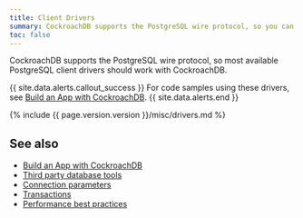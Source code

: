 ```yaml
---
title: Client Drivers
summary: CockroachDB supports the PostgreSQL wire protocol, so you can use any available PostgreSQL client drivers.
toc: false
---
```


CockroachDB supports the PostgreSQL wire protocol, so most available PostgreSQL client drivers should work with CockroachDB.

{{ site.data.alerts.callout_success }}
For code samples using these drivers, see [Build an App with CockroachDB](build-an-app-with-cockroachdb.html).
{{ site.data.alerts.end }}

{%  include {{ page.version.version }}/misc/drivers.md %}

## See also

- [Build an App with CockroachDB](build-an-app-with-cockroachdb.html)
- [Third party database tools](third-party-database-tools.html)
- [Connection parameters](connection-parameters.html)
- [Transactions](transactions.html)
- [Performance best practices](performance-best-practices-overview.html)
